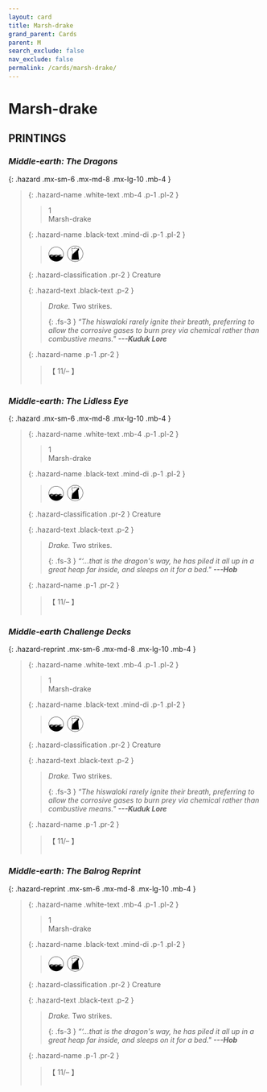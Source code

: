 ```yaml
---
layout: card
title: Marsh-drake
grand_parent: Cards
parent: M
search_exclude: false
nav_exclude: false
permalink: /cards/marsh-drake/
---
```


# Marsh-drake


## PRINTINGS


### _Middle-earth: The Dragons_

{: .hazard .mx-sm-6 .mx-md-8 .mx-lg-10 .mb-4 }
> {: .hazard-name .white-text .mb-4 .p-1 .pl-2 }
> > <div class="hazard-mp">1</div>
> > <div class="card-name">Marsh-drake</div>
>
> {: .hazard-name .black-text .mind-di .p-1 .pl-2 }
> > ![](/assets/images/coastalsea.svg)&ensp;![](/assets/images/shadow-land.svg)
>
> {: .hazard-classification .pr-2 }
> Creature
>
> {: .hazard-text .black-text .p-2 }
> > _Drake._ Two strikes. 
> > 
> > {: .fs-3 } 
> > _“The hiswaloki rarely ignite their breath, preferring to allow the corrosive gases to burn prey via chemical rather than combustive means."_ ***---&#65279;Kuduk&nbsp;Lore*** 
>
> {: .hazard-name .p-1 .pr-2 }
> > <div class="card-shield">【 11/&ndash; 】</div>
> > <div class="card-corruption">&nbsp;</div>



### _Middle-earth: The Lidless Eye_

{: .hazard .mx-sm-6 .mx-md-8 .mx-lg-10 .mb-4 }
> {: .hazard-name .white-text .mb-4 .p-1 .pl-2 }
> > <div class="hazard-mp">1</div>
> > <div class="card-name">Marsh-drake</div>
>
> {: .hazard-name .black-text .mind-di .p-1 .pl-2 }
> > ![](/assets/images/coastalsea.svg)&ensp;![](/assets/images/shadow-land.svg)
>
> {: .hazard-classification .pr-2 }
> Creature
>
> {: .hazard-text .black-text .p-2 }
> > _Drake._ Two strikes.   
> > 
> > {: .fs-3 } 
> > _“‘...that is the dragon's way, he has piled it all up in a great heap far inside, and sleeps on it for a bed."_ ***---&#65279;Hob*** 
>
> {: .hazard-name .p-1 .pr-2 }
> > <div class="card-shield">【 11/&ndash; 】</div>
> > <div class="card-corruption">&nbsp;</div>



### _Middle-earth Challenge Decks_

{: .hazard-reprint .mx-sm-6 .mx-md-8 .mx-lg-10 .mb-4 }
> {: .hazard-name .white-text .mb-4 .p-1 .pl-2 }
> > <div class="hazard-mp">1</div>
> > <div class="card-name">Marsh-drake</div>
>
> {: .hazard-name .black-text .mind-di .p-1 .pl-2 }
> > ![](/assets/images/coastalsea.svg)&ensp;![](/assets/images/shadow-land.svg)
>
> {: .hazard-classification .pr-2 }
> Creature
>
> {: .hazard-text .black-text .p-2 }
> > _Drake._ Two strikes. 
> > 
> > {: .fs-3 } 
> > _“The hiswaloki rarely ignite their breath, preferring to allow the corrosive gases to burn prey via chemical rather than combustive means."_ ***---&#65279;Kuduk&nbsp;Lore*** 
>
> {: .hazard-name .p-1 .pr-2 }
> > <div class="card-shield">【 11/&ndash; 】</div>
> > <div class="card-corruption-white">&nbsp;</div>

### _Middle-earth: The Balrog Reprint_

{: .hazard-reprint .mx-sm-6 .mx-md-8 .mx-lg-10 .mb-4 }
> {: .hazard-name .white-text .mb-4 .p-1 .pl-2 }
> > <div class="hazard-mp">1</div>
> > <div class="card-name">Marsh-drake</div>
>
> {: .hazard-name .black-text .mind-di .p-1 .pl-2 }
> > ![](/assets/images/coastalsea.svg)&ensp;![](/assets/images/shadow-land.svg)
>
> {: .hazard-classification .pr-2 }
> Creature
>
> {: .hazard-text .black-text .p-2 }
> > _Drake._ Two strikes.   
> > 
> > {: .fs-3 } 
> > _“‘...that is the dragon's way, he has piled it all up in a great heap far inside, and sleeps on it for a bed."_ ***---&#65279;Hob*** 
>
> {: .hazard-name .p-1 .pr-2 }
> > <div class="card-shield">【 11/&ndash; 】</div>
> > <div class="card-corruption-white">&nbsp;</div>
